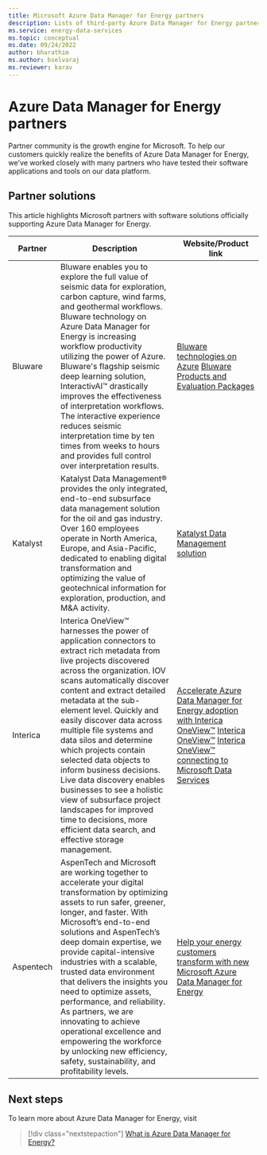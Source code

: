 ```yaml
---
title: Microsoft Azure Data Manager for Energy partners 
description: Lists of third-party Azure Data Manager for Energy partners solutions.
ms.service: energy-data-services
ms.topic: conceptual
ms.date: 09/24/2022
author: bharathim
ms.author: bselvaraj
ms.reviewer: karav
---
```


# Azure Data Manager for Energy partners

Partner community is the growth engine for Microsoft. To help our customers quickly realize the benefits of Azure Data Manager for Energy, we've worked closely with many partners who have tested their software applications and tools on our data platform. 

## Partner solutions
This article highlights Microsoft partners with software solutions officially supporting Azure Data Manager for Energy.

| Partner | Description | Website/Product link |
| ------- | ----------- | -------------------- |
| Bluware | Bluware enables you to explore the full value of seismic data for exploration, carbon capture, wind farms, and geothermal workflows. Bluware technology on Azure Data Manager for Energy is increasing workflow productivity utilizing the power of Azure. Bluware's flagship seismic deep learning solution, InteractivAI&trade; drastically improves the effectiveness of interpretation workflows. The interactive experience reduces seismic interpretation time by ten times from weeks to hours and provides full control over interpretation results. | [Bluware technologies on Azure](https://go.bluware.com/bluware-on-azure-markeplace) [Bluware Products and Evaluation Packages](https://azuremarketplace.microsoft.com/en-us/marketplace/apps/bluwarecorp1581537274084.bluwareazurelisting)|
| Katalyst | Katalyst Data Management&reg; provides the only integrated, end-to-end subsurface data management solution for the oil and gas industry. Over 160 employees operate in North America, Europe, and Asia-Pacific, dedicated to enabling digital transformation and optimizing the value of geotechnical information for exploration, production, and M&A activity. |[Katalyst Data Management solution](https://www.katalystdm.com/seismic-news/katalyst-announces-sub-surface-data-management-solution-powered-by-microsoft-energy-data-services/) |
| Interica | Interica OneView&trade; harnesses the power of application connectors to extract rich metadata from live projects discovered across the organization. IOV scans automatically discover content and extract detailed metadata at the sub-element level. Quickly and easily discover data across multiple file systems and data silos and determine which projects contain selected data objects to inform business decisions. Live data discovery enables businesses to see a holistic view of subsurface project landscapes for improved time to decisions, more efficient data search, and effective storage management. | [Accelerate Azure Data Manager for Energy adoption with Interica OneView&trade;](https://www.petrosys.com.au/interica-oneview-connecting-to-microsoft-data-services/) [Interica OneView&trade;](https://www.petrosys.com.au/assets/Interica_OneView_Accelerate_MEDS_Azure_adoption.pdf) [Interica OneView&trade; connecting to Microsoft Data Services](https://youtu.be/uPEOo3H01w4)|
|Aspentech|AspenTech and Microsoft are working together to accelerate your digital transformation by optimizing assets to run safer, greener, longer, and faster. With Microsoft’s end-to-end solutions and AspenTech’s deep domain expertise, we provide capital-intensive industries with a scalable, trusted data environment that delivers the insights you need to optimize assets, performance, and reliability. As partners, we are innovating to achieve operational excellence and empowering the workforce by unlocking new efficiency, safety, sustainability, and profitability levels.|[Help your energy customers transform with new Microsoft Azure Data Manager for Energy](https://blogs.partner.microsoft.com/partner/help-your-energy-customers-transform-with-new-microsoft-energy-data-services/)|


## Next steps
To learn more about Azure Data Manager for Energy, visit
> [!div class="nextstepaction"]
> [What is Azure Data Manager for Energy?](overview-microsoft-energy-data-services.md)
